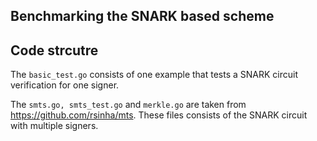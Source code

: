 ## Benchmarking the SNARK based scheme

## Code strcutre
The `basic_test.go` consists of one example that tests a SNARK circuit 
verification for one signer.

The `smts.go, smts_test.go` and `merkle.go` are taken from https://github.com/rsinha/mts. 
These files consists of the SNARK circuit with multiple signers.
